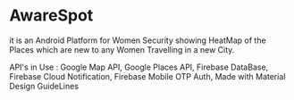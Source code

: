 # AwareSpot

it is an Android Platform for Women Security showing HeatMap of the Places which are new to any Women Travelling in a new City. 

API's in Use : 
Google Map API,
Google Places API,
Firebase DataBase,
Firebase Cloud Notification,
Firebase Mobile OTP Auth,
Made with Material Design GuideLines
